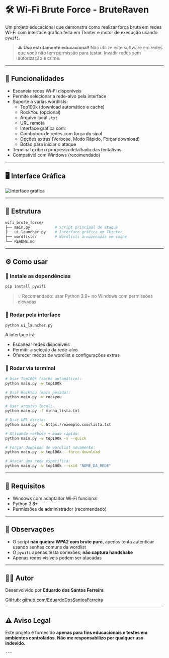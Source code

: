 # 🛠️ Wi-Fi Brute Force - BruteRaven

Um projeto educacional que demonstra como realizar força bruta em redes Wi-Fi com interface gráfica feita em Tkinter e motor de execução usando `pywifi`.

> ⚠️ **Uso estritamente educacional!** Não utilize este software em redes que você não tem permissão para testar. Invadir redes sem autorização é crime.

---

## 🎯 Funcionalidades

- Escaneia redes Wi-Fi disponíveis
- Permite selecionar a rede-alvo pela interface
- Suporte a várias wordlists:
  - Top100k (download automático e cache)
  - RockYou (opcional)
  - Arquivo local `.txt`
  - URL remota
  - Interface gráfica com:
  - Combobox de redes com força do sinal
  - Opções extras (Verbose, Modo Rápido, Forçar download)
  - Botão para iniciar o ataque
- Terminal exibe o progresso detalhado das tentativas
- Compatível com Windows (recomendado)

---

## 🖥️ Interface Gráfica

![Interface gráfica](./assets/preview.png)

---

## 🧩 Estrutura

```bash
wifi_brute_force/
├── main.py           # Script principal de ataque
├── ui_launcher.py    # Interface gráfica em Tkinter
├── wordlists/        # Wordlists armazenadas em cache
└── README.md
````

---

## ⚙️ Como usar

### 🔹 Instale as dependências

```bash
pip install pywifi
```

> 💡 Recomendado: usar Python 3.9+ no Windows com permissões elevadas

### 🔹 Rodar pela interface

```bash
python ui_launcher.py
```

A interface irá:

* Escanear redes disponíveis
* Permitir a seleção da rede-alvo
* Oferecer modos de wordlist e configurações extras

### 🔹 Rodar via terminal

```bash
# Usar Top100k (cache automático):
python main.py -w top100k

# Usar RockYou (mais pesada):
python main.py -w rockyou

# Usar arquivo local:
python main.py -f minha_lista.txt

# Usar URL direta:
python main.py -u https://exemplo.com/lista.txt

# Ativando verbose + modo rápido:
python main.py -w top100k -v --quick

# Forçar download de wordlist novamente:
python main.py -w top100k --force-download

# Atacar uma rede específica:
python main.py -w top100k --ssid "NOME_DA_REDE"
```

---

## 📌 Requisitos

* Windows com adaptador Wi-Fi funcional
* Python 3.8+
* Permissões de administrador (recomendado)

---

## 🧠 Observações

* O script **não quebra WPA2 com brute puro**, apenas tenta autenticar usando senhas comuns da wordlist
* O `pywifi` apenas testa conexões; **não captura handshake**
* Apenas redes visíveis podem ser atacadas

---

## 🧑‍💻 Autor

Desenvolvido por **Eduardo dos Santos Ferreira**

GitHub: [github.com/EduardoDosSantosFerreira](https://github.com/EduardoDosSantosFerreira)

---

## ⚠️ Aviso Legal

Este projeto é fornecido **apenas para fins educacionais e testes em ambientes controlados**.
**Não me responsabilizo por qualquer uso indevido.**

```
---